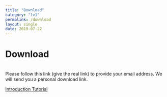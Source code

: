 ```yaml
---
title: "Download"
category: "lv1"
permalink: /download
layout: single
date: 2019-07-22
---
```


# Download

<br/>Please follow this link (give the real link) to provide your email address. We will send you a personal download link.

<div class="pagination">
	<a class="left" href="{{ '/introduction' | absolute_url }}"><i class="fa fa-arrow-circle-left"></i> Introduction </a>
	<a class="right" href="{{ '/tutorial_toc' | absolute_url }}"> Tutorial <i class="fa fa-arrow-circle-right"></i></a>
</div>

